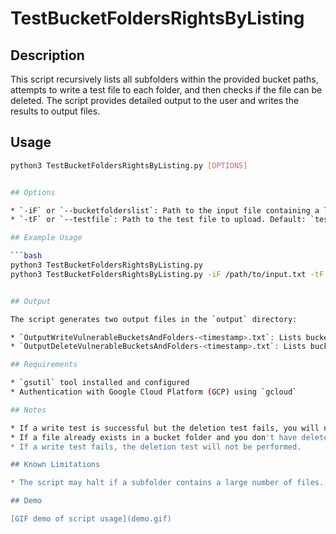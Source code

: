 # TestBucketFoldersRightsByListing

## Description

This script recursively lists all subfolders within the provided bucket paths, attempts to write a test file to each folder, and then checks if the file can be deleted. The script provides detailed output to the user and writes the results to output files.

## Usage

```bash
python3 TestBucketFoldersRightsByListing.py [OPTIONS]


## Options

* `-iF` or `--bucketfolderslist`: Path to the input file containing a list of bucket paths, one per line. Default: `listOfOpenBuckets.txt`
* `-tF` or `--testfile`: Path to the test file to upload. Default: `testfile`

## Example Usage

```bash
python3 TestBucketFoldersRightsByListing.py
python3 TestBucketFoldersRightsByListing.py -iF /path/to/input.txt -tF /path/to/testfile.txt


## Output

The script generates two output files in the `output` directory:

* `OutputWriteVulnerableBucketsAndFolders-<timestamp>.txt`: Lists bucket folders with write vulnerabilities
* `OutputDeleteVulnerableBucketsAndFolders-<timestamp>.txt`: Lists bucket folders with delete vulnerabilities

## Requirements

* `gsutil` tool installed and configured
* Authentication with Google Cloud Platform (GCP) using `gcloud`

## Notes

* If a write test is successful but the deletion test fails, you will need to manually clean up the test files from the GCS console or using `gsutil`.
* If a file already exists in a bucket folder and you don't have delete permissions, the write test may not report accurate results.
* If a write test fails, the deletion test will not be performed.

## Known Limitations

* The script may halt if a subfolder contains a large number of files. This issue can be avoided by using the `TestBucketFoldersRightsFromList` script.

## Demo

[GIF demo of script usage](demo.gif)
